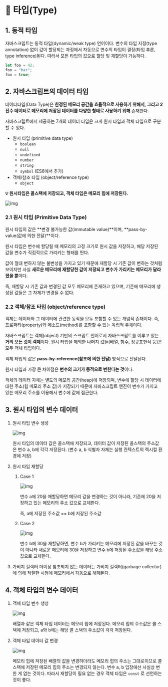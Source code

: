 # 📍 타입(Type)

## 1. 동적 타입

자바스크립트는 동적 타입(dynamic/weak type) 언어이다. 변수의 타입 지정(type annotation) 없이 값이 할당되는 과정에서 자동으로 변수의 타입이 결정(타입 추론, type inference)된다. 따라서 모든 타입의 값으로 할당 및 재할당이 가능하다.

```jsx
let foo = 42;
foo = "bar";
foo = true;
```

## 2. 자바스크립트의 데이터 타입

데이터타입(Data Type)은 **한정된 메모리 공간을 효율적으로 사용하기 위해서, 그리고 2진수 데이터로 메모리에 저장된 데이터를 다양한 형태로 사용하기 위해** 존재한다.

자바스크립트에서 제공하는 7개의 데이터 타입은 크게 원시 타입과 객체 타입으로 구분할 수 있다.

- 원시 타입 (primitive data type)
  - `boolean`
  - `null`
  - `undefined`
  - `number`
  - `string`
  - `symbol` (ES6에서 추가)
- 객체/참조 타입 (object/reference type)
  - `object`

**💡 원시타입은 콜스택에 저장되고, 객체 타입은 메모리 힙에 저장된다.**

![img]()

### 2.1 원시 타입 (Primitive Data Type)

원시 타입의 값은 **변경 불가능한 값(immutable value)**이며, **pass-by-value(값에 의한 전달)**이다.

원시 타입은 변수에 할당될 때 메모리의 고정 크기로 원시 값을 저장하고, 해당 저장된 값을 변수가 직접적으로 가리키는 형태를 띈다.

값이 절대 변하지 않는 불변성을 가지고 있기 때문에 재할당 시 기존 값이 변하는 것처럼 보이지만 사실 **새로운 메모리에 재할당한 값이 저장되고 변수가 가리키는 메모리가 달라졌을 뿐**이다.

즉, 재할당 시 기존 값과 변경된 값 모두 메모리에 존재하고 있으며, 기존에 메모리에 생성된 값들은 그 자체가 변경될 수 없다.

### 2.2 객체/참조 타입 (object/reference type)

객체는 데이터와 그 데이터에 관련한 동작을 모두 포함할 수 있는 개념적 존재이다. 즉, 프로퍼티(property)와 메소드(method)를 포함할 수 있는 독립적 주체이다.

자바스크립트는 객체(object) 기반의 스크립트 언어로서 자바스크립트를 이루고 있는 **거의 모든 것이 객체**이다. 원시 타입을 제외한 나머지 값들(배열, 함수, 정규표현식 등)은 모두 객체 타입이다.

객체 타입의 값은 **pass-by-reference(참조에 의한 전달)** 방식으로 전달된다.

원시 타입과 가장 큰 차이점은 **변수의 크기가 동적으로 변한다는 것**이다.

객체의 데이터 자체는 별도의 메모리 공간(heap)에 저장되며, 변수에 할당 시 데이터에 대한 주소(힙 메모리 주소 값)가 저장되기 때문에 자바스크립트 엔진이 변수가 가지고 있는 메모리 주소를 이용해서 변수에 값에 접근한다.

## 3. 원시 타입의 변수 데이터

1. 원시 타입 변수 생성

   ![img]()

   원시 타입의 데이터 값은 콜스택에 저장되고, 데이터 값이 저장된 콜스택의 주소값은 변수 a, b에 각각 저장된다. (변수 a, b 식별자 자체는 실행 컨텍스트의 렉시컬 환경에 저장)

2. 원시 타입 재할당
   1. Case 1

      ![img]()

      변수 a에 20을 재할당하면 메모리 값을 변경하는 것이 아니라, 기존에 20을 저장하고 있는 메모리의 주소 값으로 교체한다.

      즉, a에 저장된 주소값 == b에 저장된 주소값

   2. Case 2

      ![img]()

      변수 b에 30을 재할당하면, 변수 b가 가리키는 메모리에 저장된 값을 바꾸는 것이 아니라 새로운 메모리에 30을 저장하고 변수 b에 저장된 주소값을 해당 주소값으로 교체한다.
3. 가비지 컬렉터
   더이상 참조되지 않는 데이터는 가비지 컬렉터(garbage collector)에 의해 적절한 시점에 메모리에서 자동으로 해제된다.

## 4. 객체 타입의 변수 데이터

1. 객체 타입 변수 생성

   ![img]()

   배열과 같은 객체 타입 데이터는 메모리 힙에 저장된다. 메모리 힙의 주소값은 콜 스택에 저장되고, a와 b에는 해당 콜 스택의 주소값이 각각 저장된다.

2. 객체 타입 데이터 값 변경

   ![img]()

   메모리 힙에 저장된 배열의 값을 변경하더라도 메모리 힙의 주소는 그대로이므로 콜 스택에 저장된 메모리 힙의 주소는 변경되지 않는다. 변수 a, b 입장에선 사실상 변한 게 없는 것이다. 따라서 재할당이 필요 없는 경우 객체 타입은 `const` 로 선언하는 것이 좋다.
